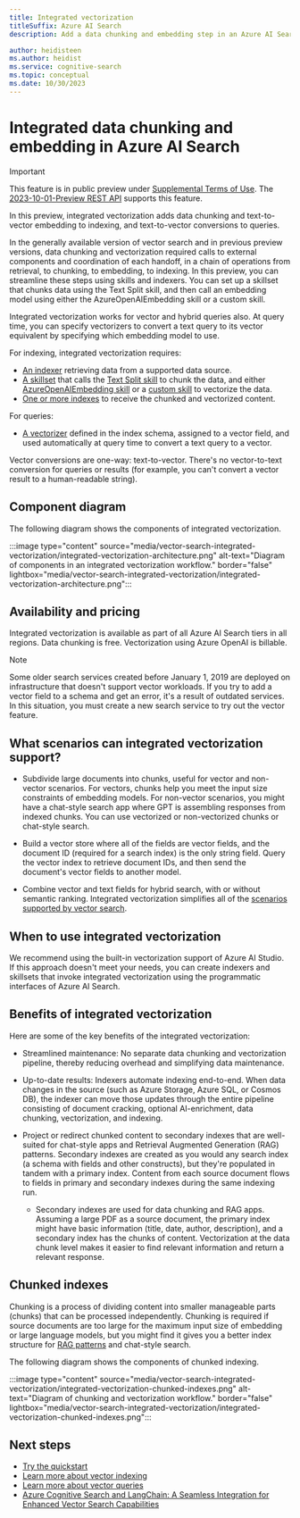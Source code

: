 ```yaml
---
title: Integrated vectorization
titleSuffix: Azure AI Search
description: Add a data chunking and embedding step in an Azure AI Search skillset to vectorize content during indexing.

author: heidisteen
ms.author: heidist
ms.service: cognitive-search
ms.topic: conceptual
ms.date: 10/30/2023
---
```


# Integrated data chunking and embedding in Azure AI Search

> [!IMPORTANT] 
> This feature is in public preview under [Supplemental Terms of Use](https://azure.microsoft.com/support/legal/preview-supplemental-terms/). The [2023-10-01-Preview REST API](/rest/api/searchservice/2023-10-01-preview/skillsets/create-or-update) supports this feature.

In this preview, integrated vectorization adds data chunking and text-to-vector embedding to indexing, and text-to-vector conversions to queries. 

In the generally available version of vector search and in previous preview versions, data chunking and vectorization required calls to external components and coordination of each handoff, in a chain of operations from retrieval, to chunking, to embedding, to indexing. In this preview, you can streamline these steps using skills and indexers. You can set up a skillset that chunks data using the Text Split skill, and then call an embedding model using either the AzureOpenAIEmbedding skill or a custom skill. 

Integrated vectorization works for vector and hybrid queries also. At query time, you can specify vectorizers to convert a text query to its vector equivalent by specifying which embedding model to use.

For indexing, integrated vectorization requires:

+ [An indexer](search-indexer-overview.md) retrieving data from a supported data source.
+ [A skillset](cognitive-search-working-with-skillsets.md)  that calls the [Text Split skill](cognitive-search-skill-textsplit.md) to chunk the data, and either [AzureOpenAIEmbedding skill](cognitive-search-skill-azure-openai-embedding.md) or a [custom skill](cognitive-search-custom-skill-web-api.md) to vectorize the data.
+ [One or more indexes](search-what-is-an-index.md) to receive the chunked and vectorized content.

For queries:

+ [A vectorizer]() defined in the index schema, assigned to a vector field, and used automatically at query time to convert a text query to a vector.

Vector conversions are one-way: text-to-vector. There's no vector-to-text conversion for queries or results (for example, you can't convert a vector result to a human-readable string).

## Component diagram

The following diagram shows the components of integrated vectorization.

:::image type="content" source="media/vector-search-integrated-vectorization/integrated-vectorization-architecture.png" alt-text="Diagram of components in an integrated vectorization workflow." border="false" lightbox="media/vector-search-integrated-vectorization/integrated-vectorization-architecture.png":::

## Availability and pricing

Integrated vectorization is available as part of all Azure AI Search tiers in all regions. Data chunking is free. Vectorization using Azure OpenAI is billable.

> [!NOTE]
> Some older search services created before January 1, 2019 are deployed on infrastructure that doesn't support vector workloads. If you try to add a vector field to a schema and get an error, it's a result of outdated services. In this situation, you must create a new search service to try out the vector feature.

## What scenarios can integrated vectorization support?

+ Subdivide large documents into chunks, useful for vector and non-vector scenarios. For vectors, chunks help you meet the input size constraints of embedding models. For non-vector scenarios, you might have a chat-style search app where GPT is assembling responses from indexed chunks. You can use vectorized or non-vectorized chunks or chat-style search.

+ Build a vector store where all of the fields are vector fields, and the document ID (required for a search index) is the only string field. Query the vector index to retrieve document IDs, and then send the document's vector fields to another model.

+ Combine vector and text fields for hybrid search, with or without semantic ranking. Integrated vectorization simplifies all of the [scenarios supported by vector search](vector-search-overview.md#what-senarios-are-supported-by-vector-search).

## When to use integrated vectorization

We recommend using the built-in vectorization support of Azure AI Studio. If this approach doesn't meet your needs, you can create indexers and skillsets that invoke integrated vectorization using the programmatic interfaces of Azure AI Search.

## Benefits of integrated vectorization 

Here are some of the key benefits of the integrated vectorization: 

+ Streamlined maintenance: No separate data chunking and vectorization pipeline, thereby reducing overhead and simplifying data maintenance.  

+ Up-to-date results: Indexers automate indexing end-to-end. When data changes in the source (such as Azure Storage, Azure SQL, or Cosmos DB), the indexer can move those updates through the entire pipeline consisting of document cracking, optional AI-enrichment, data chunking, vectorization, and indexing.

+ Project or redirect chunked content to secondary indexes that are well-suited for chat-style apps and Retrieval Augmented Generation (RAG) patterns. Secondary indexes are created as you would any search index (a schema with fields and other constructs), but they're populated in tandem with a primary index. Content from each source document flows to fields in primary and secondary indexes during the same indexing run. 

  + Secondary indexes are used for data chunking and RAG apps. Assuming a large PDF as a source document, the primary index might have basic information (title, date, author, description), and a secondary index has the chunks of content. Vectorization at the data chunk level makes it easier to find relevant information and return a relevant response.

## Chunked indexes

Chunking is a process of dividing content into smaller manageable parts (chunks) that can be processed independently. Chunking is required if source documents are too large for the maximum input size of embedding or large language models, but you might find it gives you a better index structure for [RAG patterns](retrieval-augmented-generation-overview.md) and chat-style search.

The following diagram shows the components of chunked indexing.

:::image type="content" source="media/vector-search-integrated-vectorization/integrated-vectorization-chunked-indexes.png" alt-text="Diagram of chunking and vectorization workflow." border="false" lightbox="media/vector-search-integrated-vectorization/integrated-vectorization-chunked-indexes.png":::

## Next steps

+ [Try the quickstart](search-get-started-vector.md)
+ [Learn more about vector indexing](vector-search-how-to-create-index.md)
+ [Learn more about vector queries](vector-search-how-to-query.md)
+ [Azure Cognitive Search and LangChain: A Seamless Integration for Enhanced Vector Search Capabilities](https://techcommunity.microsoft.com/t5/azure-ai-services-blog/azure-cognitive-search-and-langchain-a-seamless-integration-for/ba-p/3901448)
